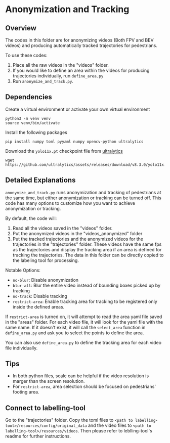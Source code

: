 # Anonymization and Tracking

## Overview
The codes in this folder are for anonymizing videos (Both FPV and BEV videos) and producing automatically tracked trajectories for pedestrians.

To use these codes:
1. Place all the raw videos in the "videos" folder.
2. If you would like to define an area within the videos for producing trajectories individually, run `define_area.py`
3. Run `anonymize_and_track.py`.

## Dependencies
Create a virtual environment or activate your own virtual environment
```
python3 -m venv venv
source venv/bin/activate
```
Install the following packages
```
pip install numpy toml pyyaml numpy opencv-python ultralytics
```
Download the `yolo11x.pt` checkpoint file from [ultralytics](https://github.com/ultralytics)
```
wget https://github.com/ultralytics/assets/releases/download/v8.3.0/yolo11x.pt
```

## Detailed Explanations

`anonymize_and_track.py` runs anonymization and tracking of pedestrians at the same time, but either anonymization or tracking can be turned off. This code has many options to customize how you want to achieve anonymization or tracking.

By default, the code will: 
1. Read all the videos saved in the "videos" folder.
2. Put the anonymized videos in the "videos_anonymized" folder
3. Put the tracked trajectories and the anonymized videos for the trajectories in the "trajectories" folder. These videos have the same fps as the trajectories and display the tracking area if an area is defined for tracking the trajectories. The data in this folder can be directly copied to the labeling tool for processing.

Notable Options:
- `no-blur`: Disable anonymization
- `blur-all`: Blur the entire video instead of bounding boxes picked up by tracking
- `no-track`: Disable tracking
- `restrict-area`: Enable tracking area for tracking to be registered only inside the defined areas.

If `restrict-area` is turned on, it will attempt to read the area yaml file saved in the "areas" folder. For each video file, it will look for the yaml file with the same name. If it doesn't exist, it will call the `select_area` function in `define_area.py` and ask you to select the points to define the area.

You can also use `define_area.py` to define the tracking area for each video file individually.

## Tips
- In both python files, scale can be helpful if the video resolution is marger than the screen resolution.
- For `restrict-area`, area selection should be focused on pedestrians' footing area.

## Connect to labelling-tool

Go to the "trajectories" folder. Copy the toml files to `<path to labelling-tool>/resources/config/original_data` and the video files to `<path to labelling-tool>/resources/videos`. Then please refer to leblling-tool's readme for further instructions.
